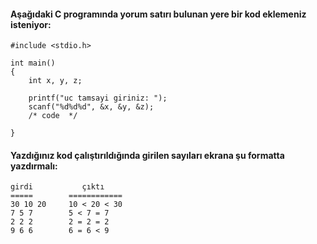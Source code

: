 #### Aşağıdaki C programında yorum satırı bulunan yere bir kod eklemeniz isteniyor:

```
#include <stdio.h>

int main()
{
	int x, y, z;

	printf("uc tamsayi giriniz: ");
	scanf("%d%d%d", &x, &y, &z);
	/* code  */

}
```

#### Yazdığınız kod çalıştırıldığında girilen sayıları ekrana şu formatta yazdırmalı:

```
girdi           çıktı
=====        ============
30 10 20     10 < 20 < 30
7 5 7        5 < 7 = 7
2 2 2        2 = 2 = 2
9 6 6        6 = 6 < 9
```
